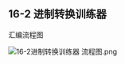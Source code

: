 16-2 进制转换训练器 
-----------------
汇编流程图

![16-2进制转换训练器 流程图.png](http://upload-images.jianshu.io/upload_images/5617720-c184ccc95bb7a448.png?imageMogr2/auto-orient/strip%7CimageView2/2/w/1240)
